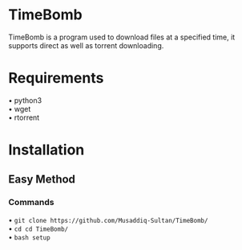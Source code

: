 # TimeBomb
TimeBomb is a program used to download files at a specified time, it supports direct as well as torrent downloading.

<h1>Requirements</h1>
<p>• python3<br>• wget<br>• rtorrent</p>

<h1>Installation</h1>
<h2>Easy Method</h2>
<h3>Commands</h3>
<p>• <code>git clone https://github.com/Musaddiq-Sultan/TimeBomb/</code><br>• <code>cd cd TimeBomb/</code><br>• <code>bash setup<c/code>
